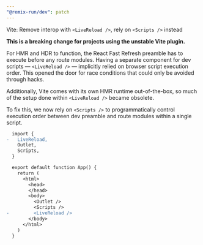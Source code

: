 ```yaml
---
"@remix-run/dev": patch
---
```


Vite: Remove interop with `<LiveReload />`, rely on `<Scripts />` instead

**This is a breaking change for projects using the unstable Vite plugin.**

For HMR and HDR to function, the React Fast Refresh preamble has to execute
before any route modules. Having a separate component for dev scripts
— `<LiveReload />` — implicitly relied on browser script execution order.
This opened the door for race conditions that could only be avoided through hacks.

Additionally, Vite comes with its own HMR runtime out-of-the-box, so much of the
setup done within `<LiveReload />` became obsolete.

To fix this, we now rely on `<Scripts />` to programmatically control execution
order between dev preamble and route modules within a single script.

```diff
  import {
-   LiveReload,
    Outlet,
    Scripts,
  }

  export default function App() {
    return (
      <html>
        <head>
        </head>
        <body>
          <Outlet />
          <Scripts />
-         <LiveReload />
        </body>
      </html>
    )
  }
```
